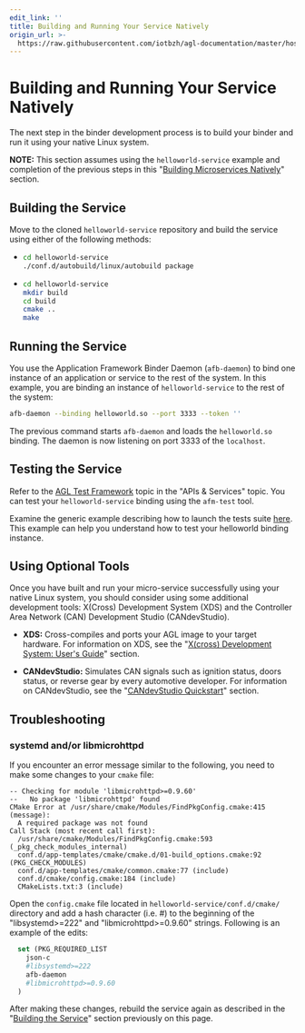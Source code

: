 ```yaml
---
edit_link: ''
title: Building and Running Your Service Natively
origin_url: >-
  https://raw.githubusercontent.com/iotbzh/agl-documentation/master/host-configuration/docs/5-building-and-running-service-natively.md
---
```


<!-- WARNING: This file is generated by fetch_docs.js using /home/boron/Documents/AGL/docs-webtemplate/site/_data/tocs/devguides/flounder/host-configuration-developer-guides-flounder-devguides-book.yml -->

# Building and Running Your Service Natively

The next step in the binder development process is to build your
binder and run it using your native Linux system.

**NOTE:** This section assumes using the `helloworld-service` example
and completion of the previous steps in this
"[Building Microservices Natively](./0-build-microservice-overview.html)"
section.

## Building the Service

Move to the cloned `helloworld-service` repository and build the service
using either of the following methods:

* ```bash
  cd helloworld-service
  ./conf.d/autobuild/linux/autobuild package
  ```

* ```bash
  cd helloworld-service
  mkdir build
  cd build
  cmake ..
  make
  ```

## Running the Service

You use the Application Framework Binder Daemon (`afb-daemon`) to
bind one instance of an application or service to the rest of the system.
In this example, you are binding an instance of `helloworld-service`
to the rest of the system:

```bash
afb-daemon --binding helloworld.so --port 3333 --token ''
```

The previous command starts `afb-daemon` and loads the `helloworld.so`
binding.
The daemon is now listening on port 3333 of the `localhost`.

## Testing the Service

Refer to the
[AGL Test Framework](../../apis_services/#agl-test-framework) topic in the
"APIs & Services" topic.
You can test your `helloworld-service` binding using the `afm-test` tool.

Examine the generic example describing how to launch the tests suite
[here](../../apis_services/reference/afb-test/3_Launch_the_tests.html).
This example can help you understand how to test your helloworld binding
instance.

## Using Optional Tools

Once you have built and run your micro-service successfully using your
native Linux system, you should consider using some additional
development tools: X(Cross) Development System (XDS) and
the Controller Area Network (CAN) Development Studio (CANdevStudio).

* **XDS:** Cross-compiles and ports your AGL image to your target hardware.
For information on XDS, see the
"[X(cross) Development System: User's Guide](../reference/xds/part-1/xds-overview.html)"
section.

* **CANdevStudio:** Simulates CAN signals such as ignition status,
doors status, or reverse gear by every automotive developer.
For information on CANdevStudio, see the
"[CANdevStudio Quickstart](../../apis_services/reference/candevstudio/1_Usage.html)"
section.

## Troubleshooting

### systemd and/or libmicrohttpd

If you encounter an error message similar to the following,
you need to make some changes to your `cmake` file:

```shell
-- Checking for module 'libmicrohttpd>=0.9.60'
--   No package 'libmicrohttpd' found
CMake Error at /usr/share/cmake/Modules/FindPkgConfig.cmake:415 (message):
  A required package was not found
Call Stack (most recent call first):
  /usr/share/cmake/Modules/FindPkgConfig.cmake:593 (_pkg_check_modules_internal)
  conf.d/app-templates/cmake/cmake.d/01-build_options.cmake:92 (PKG_CHECK_MODULES)
  conf.d/app-templates/cmake/common.cmake:77 (include)
  conf.d/cmake/config.cmake:184 (include)
  CMakeLists.txt:3 (include)
```

Open the `config.cmake` file located in `helloworld-service/conf.d/cmake/` directory
and add a hash character (i.e. #) to the beginning of the "libsystemd>=222"
and "libmicrohttpd>=0.9.60" strings.
Following is an example of the edits:

```CMake
  set (PKG_REQUIRED_LIST
    json-c
    #libsystemd>=222
    afb-daemon
    #libmicrohttpd>=0.9.60
  )
```

After making these changes, rebuild the service again as described in the
"[Building the Service](./4-getting-source-files.html#building-the-service)"
section previously on this page.
